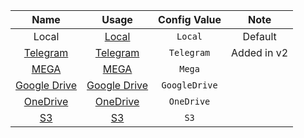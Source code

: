 |                                          Name                                           |                 Usage                 | Config Value  |    Note     |
| :-------------------------------------------------------------------------------------: | :-----------------------------------: | :-----------: | :---------: |
|                                          Local                                          |        [Local](/storage/local)        |    `Local`    |   Default   |
|                            [Telegram](https://telegram.org/)                            |     [Telegram](/storage/telegram)     |  `Telegram`   | Added in v2 |
|                                [MEGA](https://mega.io/)                                 |         [MEGA](/storage/mega)         |    `Mega`     |             |
|                        [Google Drive](https://drive.google.com/)                        | [Google Drive](/storage/google-drive) | `GoogleDrive` |             |
| [OneDrive](https://www.microsoft.com/en-us/microsoft-365/onedrive/online-cloud-storage) |     [OneDrive](/storage/onedrive)     |  `OneDrive`   |             |
| [S3](https://aws.amazon.com/s3/)                                                         |         [S3](/storage/s3)             |     `S3`      |             |
